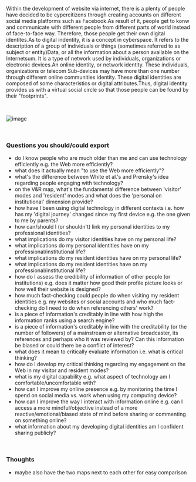 Within the development of website via internet, there is a plenty of people have decided to be  cypercitizens through creating accounts on different social media platforms such as Facebook.As result of it, people get to konw and communicate with different people from different parts of world instead of face-to-face way. Therefore, those people get their own digital identites.As to digital indentity, it is a concept in cyberspace. It refers to the description of a group of individuals or things (sometimes referred to as subject or entity)Data, or all the information about a person available on the Internetsum. It is a type of network used by individuals, organizations or electronic devices.An online identity, or network identity. These individuals, organizations or telecom Sub-devices may have more than one number through different online communities identity. These digital identities are composed of some characteristics or digital attributes.Thus, digital identity provides us with a virtual social circle so that those people can be found by their "footprints".

<br>

![image](https://github.com/2008771/CS220-AU-portfolio/blob/eda7836dece4632cc8f53d5c08bbaa516c6a1ba2/IMG_20211208_154154.jpg)

<br>

### Questions you should/could export 
- do I know people who are much older than me and can use technology efficiently e.g. the Web more efficiently?
- what does it actually mean "to use the Web more efficiently"?
- what's the difference between White et al.'s and Prensky's idea regarding people engaging with technology?
- on the V&R map, what's the fundamental difference between 'visitor' modes and 'resident' modes and what does the 'personal on institutional' dimension provide?
- how have I been using digital technology in different contexts i.e. how has my 'digital journey' changed since my first device e.g. the one given to me by parents?
- how can/should I (or shouldn't) link my personal identities to my professional identities?
- what implications do my visitor identities have on my personal life?
- what implications do my personal identities have on my professional/institutional life?
- what implications do my resident identities have on my personal life?
- what implications do my resident identities have on my professional/institutional life?
- how do I assess the credibility of information of other people (or institutions) e.g. does it matter how good their profile picture looks or how well their website is designed? 
- how much fact-checking could people do when visiting my resident identities e.g. my websites or social accounts and who much fact-checking do I need to do when referencing others' work?
- is a piece of information's creditably in line with how high the information ranks using a search engine?
- is a piece of information's creditably in line with the creditability (or the number of followers) of a mainstream or alternative broadcaster, its references and perhaps who it was reviewed by? Can this information be biased or could there be a conflict of interest? 
- what does it mean to critically evaluate information i.e. what is critical thinking?
- how do I develop my critical thinking regarding my engagement on the Web in my visitor and resident modes?
- what is my digital capability e.g. what aspect of technology am I comfortable/uncomfortable with?
- how can I improve my online presence e.g. by monitoring the time I spend on social media vs. work when using my computing device?
- how can I improve the way I interact with information online e.g. can I access a more mindful/objective instead of a more reactive/emotional/biased state of mind before sharing or commenting on something online?
- what information about my developing digital identities am I confident sharing publicly?

<br>

### Thoughts
- maybe also have the two maps next to each other for easy comparison
